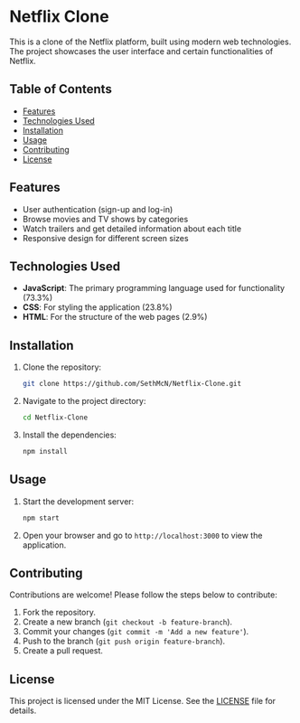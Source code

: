 # Netflix Clone

This is a clone of the Netflix platform, built using modern web technologies. The project showcases the user interface and certain functionalities of Netflix.

## Table of Contents

- [Features](#features)
- [Technologies Used](#technologies-used)
- [Installation](#installation)
- [Usage](#usage)
- [Contributing](#contributing)
- [License](#license)

## Features

- User authentication (sign-up and log-in)
- Browse movies and TV shows by categories
- Watch trailers and get detailed information about each title
- Responsive design for different screen sizes

## Technologies Used

- **JavaScript**: The primary programming language used for functionality (73.3%)
- **CSS**: For styling the application (23.8%)
- **HTML**: For the structure of the web pages (2.9%)

## Installation

1. Clone the repository:
    ```bash
    git clone https://github.com/SethMcN/Netflix-Clone.git
    ```
2. Navigate to the project directory:
    ```bash
    cd Netflix-Clone
    ```
3. Install the dependencies:
    ```bash
    npm install
    ```

## Usage

1. Start the development server:
    ```bash
    npm start
    ```
2. Open your browser and go to `http://localhost:3000` to view the application.

## Contributing

Contributions are welcome! Please follow the steps below to contribute:

1. Fork the repository.
2. Create a new branch (`git checkout -b feature-branch`).
3. Commit your changes (`git commit -m 'Add a new feature'`).
4. Push to the branch (`git push origin feature-branch`).
5. Create a pull request.

## License

This project is licensed under the MIT License. See the [LICENSE](LICENSE) file for details.
